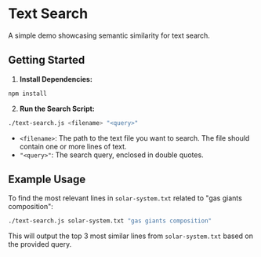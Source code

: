 # Text Search

A simple demo showcasing semantic similarity for text search.

## Getting Started

1.  **Install Dependencies:**

```bash
npm install
```

2.  **Run the Search Script:**

```bash
./text-search.js <filename> "<query>"
```

* `<filename>`: The path to the text file you want to search. The file should contain one or more lines of text.
* `"<query>"`: The search query, enclosed in double quotes.

## Example Usage

To find the most relevant lines in `solar-system.txt` related to "gas giants composition":

```bash
./text-search.js solar-system.txt "gas giants composition"
```

This will output the top 3 most similar lines from `solar-system.txt` based on the provided query.

